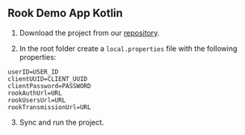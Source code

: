 ## Rook Demo App Kotlin

1. Download the project from
   our [repository](https://github.com/RookeriesDevelopment/rook-demo-app-kotlin).

2. In the root folder create a `local.properties` file with the following properties:

```properties
userID=USER_ID
clientUUID=CLIENT_UUID
clientPassword=PASSWORD
rookAuthUrl=URL
rookUsersUrl=URL
rookTransmissionUrl=URL
```

3. Sync and run the project.